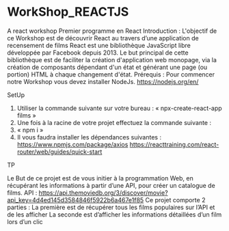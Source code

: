 # WorkShop_REACTJS
A react workshop
Premier programme en React
Introduction :
L'objectif de ce Workshop est de découvrir React au travers d’une application de recensement de films
React est une bibliothèque JavaScript libre développée par Facebook depuis 2013. Le but principal de cette bibliothèque est de faciliter la création d'application web monopage, via la création de composants dépendant d'un état et générant une page (ou portion) HTML à chaque changement d'état.
Prérequis :
Pour commencer notre Workshop vous devez installer NodeJs.
https://nodejs.org/en/

SetUp

1.	Utiliser la commande suivante sur votre bureau : 
« npx-create-react-app films »
2.	Une fois à la racine de votre projet effectuez la commande suivante :
3.	« npm i »
4.	Il vous faudra installer les dépendances suivantes :
https://www.npmjs.com/package/axios
https://reacttraining.com/react-router/web/guides/quick-start

TP

Le But de ce projet est de vous initier à la programmation Web, en récupérant les informations à partir d’une API, pour créer un catalogue de films.
API : https://api.themoviedb.org/3/discover/movie?api_key=4d4ed145d3584846f5922b6a467e1f85
Ce projet comporte 2 parties : 
La première est de récupérer tous les films populaires sur l’API et de les afficher
La seconde est d’afficher les informations détaillées d’un film lors d’un clic




